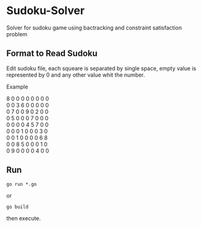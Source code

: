 # Sudoku-Solver
Solver for sudoku game using bactracking and constraint satisfaction problem

## Format to Read Sudoku
Edit sudoku file, each squeare is separated by single space, empty value is represented by 0 and any other value whit the number.

Example  

8 0 0 0 0 0 0 0 0  
0 0 3 6 0 0 0 0 0  
0 7 0 0 9 0 2 0 0  
0 5 0 0 0 7 0 0 0  
0 0 0 0 4 5 7 0 0  
0 0 0 1 0 0 0 3 0  
0 0 1 0 0 0 0 6 8  
0 0 8 5 0 0 0 1 0  
0 9 0 0 0 0 4 0 0  


## Run 
~~~
go run *.go  
~~~
or   
~~~
go build 
~~~ 
then execute.
